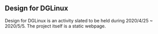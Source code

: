 ## Design for DGLinux 

Design for DGLinux is an activity slated to be held during 2020/4/25 ~ 2020/5/5. The project itself is a static webpage.
